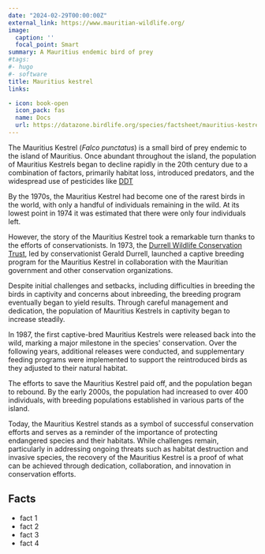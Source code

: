 ```yaml
---
date: "2024-02-29T00:00:00Z"
external_link: https://www.mauritian-wildlife.org/
image:
  caption: ''
  focal_point: Smart
summary: A Mauritius endemic bird of prey
#tags:
#- hugo
#- software
title: Mauritius kestrel
links:

- icon: book-open
  icon_pack: fas
  name: Docs
  url: https://datazone.birdlife.org/species/factsheet/mauritius-kestrel-falco-punctatus
---
```


The Mauritius Kestrel (*Falco punctatus*) is a small bird of prey endemic to the island of Mauritius. Once abundant throughout the island, the population of Mauritius Kestrels began to decline rapidly in the 20th century due to a combination of factors, primarily habitat loss, introduced predators, and the widespread use of pesticides like [DDT](https://www.cdc.gov/biomonitoring/DDT_FactSheet.html#:~:text=Dichlorodiphenyltrichloroethane%20(DDT)%20is%20an%20insecticide,of%20mosquitoes%20that%20spread%20malaria.)

By the 1970s, the Mauritius Kestrel had become one of the rarest birds in the world, with only a handful of individuals remaining in the wild. At its lowest point in 1974 it was estimated that there were only four individuals left.

However, the story of the Mauritius Kestrel took a remarkable turn thanks to the efforts of conservationists. In 1973, the [Durrell Wildlife Conservation Trust](https://www.durrell.org/), led by conservationist Gerald Durrell, launched a captive breeding program for the Mauritius Kestrel in collaboration with the Mauritian government and other conservation organizations.

Despite initial challenges and setbacks, including difficulties in breeding the birds in captivity and concerns about inbreeding, the breeding program eventually began to yield results. Through careful management and dedication, the population of Mauritius Kestrels in captivity began to increase steadily.

In 1987, the first captive-bred Mauritius Kestrels were released back into the wild, marking a major milestone in the species' conservation. Over the following years, additional releases were conducted, and supplementary feeding programs were implemented to support the reintroduced birds as they adjusted to their natural habitat.

The efforts to save the Mauritius Kestrel paid off, and the population began to rebound. By the early 2000s, the population had increased to over 400 individuals, with breeding populations established in various parts of the island.

Today, the Mauritius Kestrel stands as a symbol of successful conservation efforts and serves as a reminder of the importance of protecting endangered species and their habitats. While challenges remain, particularly in addressing ongoing threats such as habitat destruction and invasive species, the recovery of the Mauritius Kestrel is a proof of what can be achieved through dedication, collaboration, and innovation in conservation efforts.



## Facts

* fact 1
* fact 2
* fact 3
* fact 4
